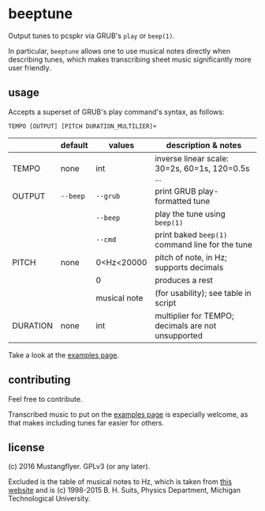 # beeptune

Output tunes to pcspkr via GRUB's `play` or `beep(1)`.

In particular, `beeptune` allows one to use musical notes
directly when describing tunes, which makes transcribing
sheet music significantly more user friendly.

## usage

Accepts a superset of GRUB's play command's syntax, as follows:

`TEMPO [OUTPUT] [PITCH DURATION_MULTILIER]+`

|          | default  | values       | description & notes                                |
| -------- | -------- | ------------ | -------------------------------------------------- |
| TEMPO    | none     | int          | inverse linear scale: 30=2s, 60=1s, 120=0.5s ...   |
| OUTPUT   | `--beep` | `--grub`     | print GRUB play-formatted tune                     |
|          |          | `--beep`     | play the tune using `beep(1)`                      |
|          |          | `--cmd`      | print baked `beep(1)` command line for the tune    |
| PITCH    | none     | 0<Hz<20000   | pitch of note, in Hz; supports decimals            |
|          |          | 0            | produces a rest                                    |
|          |          | musical note | (for usability); see table in script               |
| DURATION | none     | int          | multiplier for TEMPO; decimals are not unsupported |

Take a look at the [examples page](examples.md).

## contributing

Feel free to contribute.

Transcribed music to put on the [examples page](examples.md) is especially
welcome, as that makes including tunes far easier for others.

## license

(c) 2016 Mustangflyer. GPLv3 (or any later).

Excluded is the table of musical notes to Hz, which is taken from
[this website](http://www.phy.mtu.edu/~suits/notefreqs.html)
and is (c) 1998-2015 B. H. Suits, Physics Department,
Michigan Technological University.
